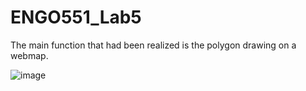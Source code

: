 # ENGO551_Lab5

The main function that had been realized is the polygon drawing on a webmap.

![image](https://user-images.githubusercontent.com/97831618/163320841-2a5d004a-509d-4803-9522-f15c3b2d9975.png)


